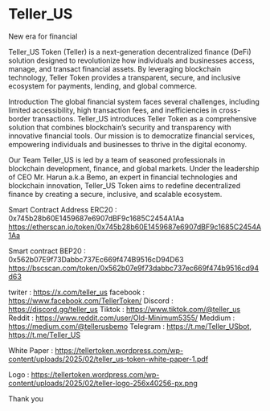 # Teller_US 
New era for financial

Teller_US Token (Teller) is a next-generation decentralized finance (DeFi) solution designed to revolutionize how individuals and businesses access, manage, and transact financial assets. By leveraging blockchain technology, Teller Token provides a transparent, secure, and inclusive ecosystem for payments, lending, and global commerce.

Introduction
The global financial system faces several challenges, including limited accessibility, high transaction fees, and inefficiencies in cross-border transactions. Teller_US introduces Teller Token as a comprehensive solution that combines blockchain’s security and transparency with innovative financial tools. Our mission is to democratize financial services, empowering individuals and businesses to thrive in the digital economy.

Our Team
Teller_US is led by a team of seasoned professionals in blockchain development, finance, and global markets. Under the leadership of CEO Mr. Harun a.k.a Bemo, an expert in financial technologies and blockchain innovation, Teller_US Token aims to redefine decentralized finance by creating a secure, inclusive, and scalable ecosystem.

Smart Contract Address ERC20 : 0x745b28b60E1459687e6907dBF9c1685C2454A1Aa
https://etherscan.io/token/0x745b28b60E1459687e6907dBF9c1685C2454A1Aa

Smart contract BEP20 : 0x562b07E9f73Dabbc737Ec669f474B9516cD94D63
https://bscscan.com/token/0x562b07e9f73dabbc737ec669f474b9516cd94d63

twiter		: https://x.com/teller_us
facebook	: https://www.facebook.com/TellerToken/
Discord		: https://discord.gg/teller_us
Tiktok		: https://www.tiktok.com/@teller_us
Reddit		: https://www.reddit.com/user/Old-Minimum5355/
Meddium		: https://medium.com/@tellerusbemo
Telegram	: https://t.me/Teller_USbot, https://t.me/Teller_US

White Paper : https://tellertoken.wordpress.com/wp-content/uploads/2025/02/teller_us-token-white-paper-1.pdf

Logo : https://tellertoken.wordpress.com/wp-content/uploads/2025/02/teller-logo-256x40256-px.png

Thank you 
